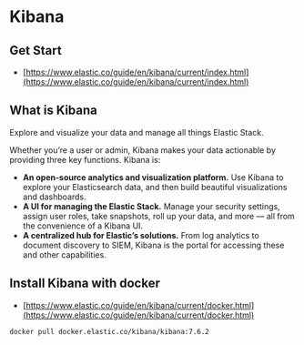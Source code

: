 # Kibana

## Get Start

+ [https://www.elastic.co/guide/en/kibana/current/index.html](https://www.elastic.co/guide/en/kibana/current/index.html)

## What is Kibana

Explore and visualize your data and manage all things Elastic Stack.

Whether you’re a user or admin, Kibana makes your data actionable by providing three key functions. Kibana is:

+ **An open-source analytics and visualization platform.** Use Kibana to explore your Elasticsearch data, and then build beautiful visualizations and dashboards.
+ **A UI for managing the Elastic Stack.** Manage your security settings, assign user roles, take snapshots, roll up your data, and more — all from the convenience of a Kibana UI.
+ **A centralized hub for Elastic’s solutions.** From log analytics to document discovery to SIEM, Kibana is the portal for accessing these and other capabilities.

## Install Kibana with docker

+ [https://www.elastic.co/guide/en/kibana/current/docker.html](https://www.elastic.co/guide/en/kibana/current/docker.html)

```bash
docker pull docker.elastic.co/kibana/kibana:7.6.2
```

